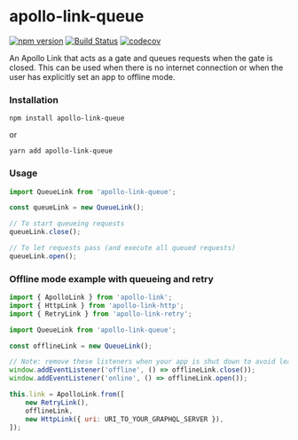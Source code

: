 # apollo-link-queue

[![npm version](https://badge.fury.io/js/apollo-link-queue.svg)](https://badge.fury.io/js/apollo-link-queue)
[![Build Status](https://travis-ci.org/helfer/apollo-link-queue.svg?branch=master)](https://travis-ci.org/helfer/apollo-link-queue)
[![codecov](https://codecov.io/gh/helfer/apollo-link-queue/branch/master/graph/badge.svg)](https://codecov.io/gh/helfer/apollo-link-queue)

An Apollo Link that acts as a gate and queues requests when the gate is closed. This can be used when there is no internet connection or when the user has explicitly set an app to offline mode.

### Installation

```
npm install apollo-link-queue
```
or
```
yarn add apollo-link-queue
```

### Usage

```js
import QueueLink from 'apollo-link-queue';

const queueLink = new QueueLink();

// To start queueing requests
queueLink.close();

// To let requests pass (and execute all queued requests)
queueLink.open();
```

### Offline mode example with queueing and retry

```js
import { ApolloLink } from 'apollo-link';
import { HttpLink } from 'apollo-link-http';
import { RetryLink } from 'apollo-link-retry';

import QueueLink from 'apollo-link-queue';

const offlineLink = new QueueLink();

// Note: remove these listeners when your app is shut down to avoid leaking listeners.
window.addEventListener('offline', () => offlineLink.close());
window.addEventListener('online', () => offlineLink.open());

this.link = ApolloLink.from([
    new RetryLink(),
    offlineLink,
    new HttpLink({ uri: URI_TO_YOUR_GRAPHQL_SERVER }),
]);
```
